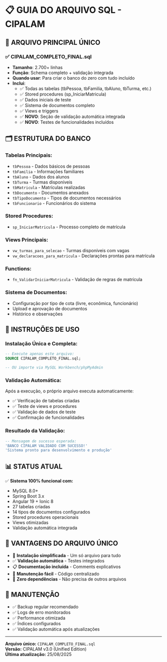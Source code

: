 # 📋 **GUIA DO ARQUIVO SQL - CIPALAM**

## 🎯 **ARQUIVO PRINCIPAL ÚNICO**

### ✅ **CIPALAM_COMPLETO_FINAL.sql** 
- **Tamanho**: 2.700+ linhas
- **Função**: Schema completo + validação integrada
- **Quando usar**: Para criar o banco do zero com tudo incluído
- **Inclui**:
  - ✅ Todas as tabelas (tbPessoa, tbFamilia, tbAluno, tbTurma, etc.)
  - ✅ Stored procedures (sp_IniciarMatricula)
  - ✅ Dados iniciais de teste
  - ✅ Sistema de documentos completo
  - ✅ Views e triggers
  - ✅ **NOVO**: Seção de validação automática integrada
  - ✅ **NOVO**: Testes de funcionalidades incluídos

## 🗂️ **ESTRUTURA DO BANCO**

### **Tabelas Principais:**
- `tbPessoa` - Dados básicos de pessoas
- `tbFamilia` - Informações familiares
- `tbAluno` - Dados dos alunos
- `tbTurma` - Turmas disponíveis
- `tbMatricula` - Matrículas realizadas
- `tbDocumento` - Documentos anexados
- `tbTipoDocumento` - Tipos de documentos necessários
- `tbFuncionario` - Funcionários do sistema

### **Stored Procedures:**
- `sp_IniciarMatricula` - Processo completo de matrícula

### **Views Principais:**
- `vw_turmas_para_selecao` - Turmas disponíveis com vagas
- `vw_declaracoes_para_matricula` - Declarações prontas para matrícula

### **Functions:**
- `fn_ValidarIniciarMatricula` - Validação de regras de matrícula

### **Sistema de Documentos:**
- Configuração por tipo de cota (livre, econômica, funcionário)
- Upload e aprovação de documentos
- Histórico e observações

## 🚀 **INSTRUÇÕES DE USO**

### **Instalação Única e Completa:**
```sql
-- Execute apenas este arquivo:
SOURCE CIPALAM_COMPLETO_FINAL.sql;

-- OU importe via MySQL Workbench/phpMyAdmin
```

### **Validação Automática:**
Após a execução, o próprio arquivo executa automaticamente:
- ✅ Verificação de tabelas criadas
- ✅ Teste de views e procedures
- ✅ Validação de dados de teste
- ✅ Confirmação de funcionalidades

### **Resultado da Validação:**
```sql
-- Mensagem de sucesso esperada:
'BANCO CIPALAM VALIDADO COM SUCESSO!'
'Sistema pronto para desenvolvimento e produção'
```

## 📊 **STATUS ATUAL**

✅ **Sistema 100% funcional com:**
- MySQL 8.0+
- Spring Boot 3.x
- Angular 19 + Ionic 8
- 27 tabelas criadas
- 14 tipos de documentos configurados
- Stored procedures operacionais
- Views otimizadas
- Validação automática integrada

## 🎯 **VANTAGENS DO ARQUIVO ÚNICO**

- 🚀 **Instalação simplificada** - Um só arquivo para tudo
- ✅ **Validação automática** - Testes integrados
- 📋 **Documentação incluída** - Comments explicativos
- 🔧 **Manutenção fácil** - Código centralizado
- 🎯 **Zero dependências** - Não precisa de outros arquivos

## 🔧 **MANUTENÇÃO**

- ✅ Backup regular recomendado
- ✅ Logs de erro monitorados
- ✅ Performance otimizada
- ✅ Índices configurados
- ✅ Validação automática após atualizações

---
**Arquivo único:** `CIPALAM_COMPLETO_FINAL.sql`  
**Versão:** CIPALAM v3.0 (Unified Edition)  
**Última atualização:** 25/08/2025
